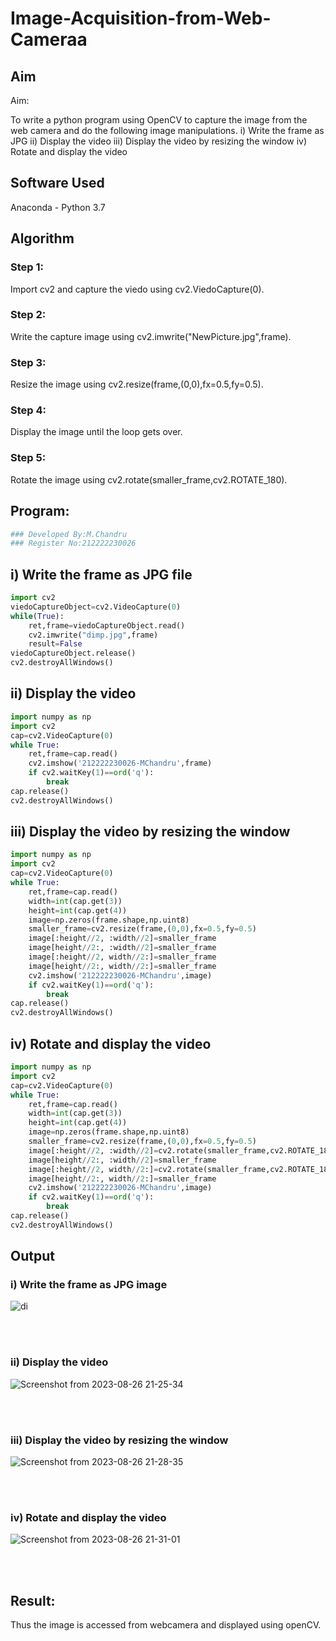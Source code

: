 # Image-Acquisition-from-Web-Cameraa
## Aim
 
Aim:
 
To write a python program using OpenCV to capture the image from the web camera and do the following image manipulations.
i) Write the frame as JPG 
ii) Display the video 
iii) Display the video by resizing the window
iv) Rotate and display the video

## Software Used
Anaconda - Python 3.7
## Algorithm
### Step 1:
Import cv2 and capture the viedo using cv2.ViedoCapture(0).
<br>

### Step 2:
Write the capture image using cv2.imwrite("NewPicture.jpg",frame).
<br>

### Step 3:
Resize the image using cv2.resize(frame,(0,0),fx=0.5,fy=0.5).
<br>

### Step 4:
Display the image until the loop gets over.
<br>

### Step 5:
Rotate the image using cv2.rotate(smaller_frame,cv2.ROTATE_180).
<br>

## Program:
``` Python
### Developed By:M.Chandru
### Register No:212222230026
```
## i) Write the frame as JPG file
```python
import cv2
viedoCaptureObject=cv2.VideoCapture(0)
while(True):
    ret,frame=viedoCaptureObject.read()
    cv2.imwrite("dimp.jpg",frame)
    result=False
viedoCaptureObject.release()
cv2.destroyAllWindows()
```

## ii) Display the video
```python
import numpy as np
import cv2
cap=cv2.VideoCapture(0)
while True:
    ret,frame=cap.read()
    cv2.imshow('212222230026-MChandru',frame)
    if cv2.waitKey(1)==ord('q'):
        break
cap.release()
cv2.destroyAllWindows()
```

## iii) Display the video by resizing the window
```python
import numpy as np
import cv2
cap=cv2.VideoCapture(0)
while True:
    ret,frame=cap.read()
    width=int(cap.get(3))
    height=int(cap.get(4))
    image=np.zeros(frame.shape,np.uint8)
    smaller_frame=cv2.resize(frame,(0,0),fx=0.5,fy=0.5)
    image[:height//2, :width//2]=smaller_frame
    image[height//2:, :width//2]=smaller_frame
    image[:height//2, width//2:]=smaller_frame
    image[height//2:, width//2:]=smaller_frame
    cv2.imshow('212222230026-MChandru',image)
    if cv2.waitKey(1)==ord('q'):
        break
cap.release()
cv2.destroyAllWindows()
```

## iv) Rotate and display the video
```python
import numpy as np
import cv2
cap=cv2.VideoCapture(0)
while True:
    ret,frame=cap.read()
    width=int(cap.get(3))
    height=int(cap.get(4))
    image=np.zeros(frame.shape,np.uint8)
    smaller_frame=cv2.resize(frame,(0,0),fx=0.5,fy=0.5)
    image[:height//2, :width//2]=cv2.rotate(smaller_frame,cv2.ROTATE_180)
    image[height//2:, :width//2]=smaller_frame
    image[:height//2, width//2:]=cv2.rotate(smaller_frame,cv2.ROTATE_180)
    image[height//2:, width//2:]=smaller_frame
    cv2.imshow('212222230026-MChandru',image)
    if cv2.waitKey(1)==ord('q'):
        break
cap.release()
cv2.destroyAllWindows()
```

## Output

### i) Write the frame as JPG image
![di](https://github.com/chandrumathiyazhagan/Image-Acquisition-from-Web-Cameraa/assets/119393023/ef0d3767-56f7-4467-bd17-eaf227c15845)

</br>
</br>


### ii) Display the video


![Screenshot from 2023-08-26 21-25-34](https://github.com/chandrumathiyazhagan/Image-Acquisition-from-Web-Cameraa/assets/119393023/9460a4d3-357e-402b-a5e9-9c6e00276024)

</br>
</br>


### iii) Display the video by resizing the window

![Screenshot from 2023-08-26 21-28-35](https://github.com/chandrumathiyazhagan/Image-Acquisition-from-Web-Cameraa/assets/119393023/f36a22c6-5d44-419e-b779-00101f4f5ba6)

</br>
</br>



### iv) Rotate and display the video

![Screenshot from 2023-08-26 21-31-01](https://github.com/chandrumathiyazhagan/Image-Acquisition-from-Web-Cameraa/assets/119393023/1aa6a207-3954-465b-a73b-b95ccad23d05)

</br>
</br>





## Result:
Thus the image is accessed from webcamera and displayed using openCV.

